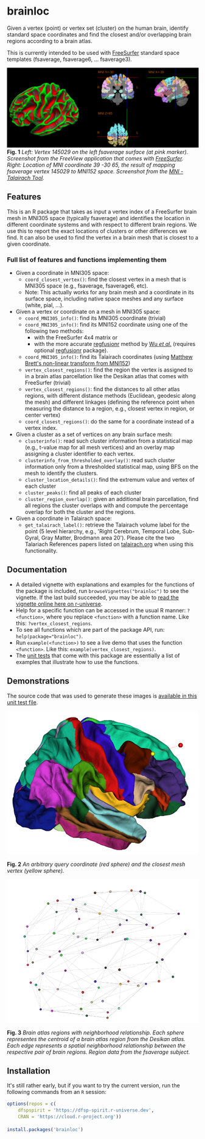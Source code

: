 # brainloc
Given a vertex (point) or vertex set (cluster) on the human brain, identify standard space coordinates and find the closest and/or overlapping brain regions according to a brain atlas.

This is currently intended to be used with [FreeSurfer](https://freesurfer.net/) standard space templates (fsaverage, fsaverage6, ... fsaverage3).


![Fig1](./web/brainloc.png?raw=true "Brainloc.")
**Fig. 1** *Left: Vertex 145029 on the left fsaverage surface (at pink marker). Screenshot from the FreeView application that comes with [FreeSurfer](https://freesurfer.net). Right: Location of MNI coordinate 39 -30  65, the result of mapping fsaverage vertex 145029 to MNI152 space. Screenshot from the [MNI - Talairach Tool](https://bioimagesuiteweb.github.io/bisweb-manual/tools/mni2tal.html).* 


## Features

This is an R package that takes as input a vertex index of a FreeSurfer brain mesh in MNI305 space (typically fsaverage) and identifies the location in different coordinate systems and with respect to different brain regions. We use this to report the exact locations of clusters or other differences we find. It can also be used to find the vertex in a brain mesh that is closest to a given coordinate.

### Full list of features and functions implementing them

- Given a coordinate in MNI305 space:
  - `coord_closest_vertex()`: find the closest vertex in a mesh that is MNI305 space (e.g., fsaverage, fsaverage6, etc).
  - Note: This actually works for any brain mesh and a coordinate in its surface space, including native space meshes and any surface (white, pial, ...).
- Given a vertex or coordinate on a mesh in MNI305 space:
  - `coord_MNI305_info()`: find its MNI305 coordinate (trivial)
  - `coord_MNI305_info()`: find its MNI152 coordinate using one of the following two methods:
    - with the FreeSurfer 4x4 matrix or
    - with the more accurate [regfusionr](https://github.com/dfsp-spirit/regfusionr) method by [Wu *et al.*](https://www.ncbi.nlm.nih.gov/pmc/articles/PMC6239990/) (requires optional [regfusionr](https://github.com/dfsp-spirit/regfusionr) package).
  - `coord_MNI305_info()`: find its Talairach coordinates (using [Matthew Brett's non-linear transform from MNI152](https://brainmap.org/training/BrettTransform.html))
  - `vertex_closest_regions()`: find the region the vertex is assigned to in a brain atlas parcellation like the Desikan atlas that comes with FreeSurfer (trivial)
  - `vertex_closest_regions()`: find the distances to all other atlas regions, with different distance methods (Euclidean, geodesic along the mesh) and different linkages (defining the reference point when measuring the distance to a region, e.g., closest vertex in region, or center vertex)
  - `coord_closest_regions()`: do the same for a coordinate instead of a vertex index.
- Given a cluster as a set of vertices on any brain surface mesh:
  - `clusterinfo()`: read such cluster information from a statistical map (e.g., t-value map for all mesh vertices) and an overlay map assigning a cluster identifier to each vertex.
  - `clusterinfo_from_thresholded_overlay()`: read such cluster information only from a thresholded statistical map, using BFS on the mesh to identify the clusters.
  - `cluster_location_details()`: find the extremum value and vertex of each cluster
  - `cluster_peaks()`: find all peaks of each cluster
  - `cluster_region_overlap()`: given an additional brain parcellation, find all regions the cluster overlaps with and compute the percentage overlap for both the cluster and the regions.
- Given a coordinate in Talairach space:
  - `get_talairach_label()`: retrieve the Talairach volume label for the point (5 level hierarchy, e.g., 'Right Cerebrum, Temporal Lobe, Sub-Gyral, Gray Matter, Brodmann area 20'). Please cite the two Talariach References papers listed on [talairach.org](http://www.talairach.org/) when using this functionality.
  
 
## Documentation

* A detailed vignette with explanations and examples for the functions of the package is included, run `browseVignettes("brainloc")` to see the vignette. If the last build succeeded, you may be able to [read the vignette online here on r-universe](https://dfsp-spirit.r-universe.dev/ui#view:brainloc/brainloc.html).
* Help for a specific function can be accessed in the usual R manner: `?<function>`, where you replace `<function>` with a function name. Like this: `?vertex_closest_regions`.
* To see all functions which are part of the package API, run: `help(package="brainloc")`.
* Run `example(<function>)` to see a live demo that uses the function `<function>`. Like this: `example(vertex_closest_regions)`.
* The [unit tests](./tests/testthat/) that come with this package are essentially a list of examples that illustrate how to use the functions.


## Demonstrations

The source code that was used to generate these images is [available in this unit test file](tests/testthat/test-visualization_with_fsbrain.R).


![Fig2](./web/brainloc_coordinate_closest_vertex.png?raw=true "Brainloc: closest vertex to a query coordinate.")

**Fig. 2** *An arbitrary query coordinate (red sphere) and the closest mesh vertex (yellow sphere).*

![Fig3](./web/brainloc_parcellation_region_center_neighborhoods.png?raw=true "Brainloc: brain atlas regions with neighborhood relationships.")

**Fig. 3** *Brain atlas regions with neighborhood relationship. Each sphere representes the centroid of a brain atlas region from the Desikan atlas. Each edge represents a spatial neighborhood relationship between the respective pair of brain regions. Region data from the fsaverage subject.*



## Installation

It's still rather early, but if you want to try the current version, run the following commands from an `R` session:

```R
options(repos = c(
    dfspspirit = 'https://dfsp-spirit.r-universe.dev',
    CRAN = 'https://cloud.r-project.org'))

install.packages('brainloc')
```
